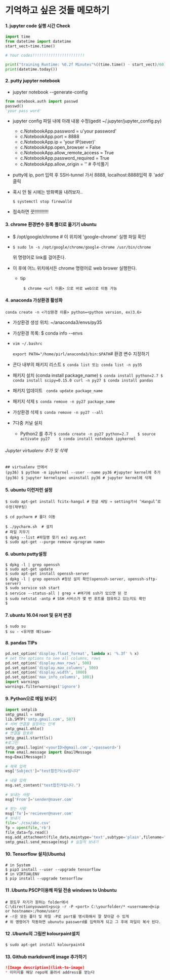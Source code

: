 # 기억하고 싶은 것들 메모하기

#### 1. jupyter code 실행 시간 Check

```python
import time
from datetime import datetime
start_vect=time.time()

# Your codes!!!!!!!!!!!!!!!!!!!!!!!

print("training Runtime: %0.2f Minutes"%((time.time() - start_vect)/60))
print(datetime.today())        
```



#### 2. putty jupyter notebook

- jupyter notebook --generate-config

```python
from notebook.auth import passwd
passwd()
'your pass word'
```

* jupyter config 파일 내에 아래 내용 수정(gedit ~/.jupyter/jupyter_config.py)
  + c.NotebookApp.password = u'your password'
  + c.NotebookApp.port = 8888
  + c.NotebookApp.ip = 'your IP(sever)'
  + c.NotebookApp.open_browser = False
  + c.NotebookApp.allow_remote_access = True
  + c.NotebookApp.password_required = True
  + c.NotebookApp.allow_origin = '' # 주석풀기

* putty에 ip, port 입력 후 SSH-tunnel 가서 8888, localhost:8888입력 후 'add' 클릭

* 혹시 안 될 시에는 방화벽을 내려보자..

  ```shell
  $ systemctl stop firewalld
  ```

* 접속하면 끗!!!!!!!!!!!



#### 3. chrome 환경변수 등록 폴더로 옮기기 ubuntu

* $ /opt/google/chrome # 이 위치에 'google-chrome' 실행 파일 확인

* ```shell
  $ sudo ln -s /opt/google/chrome/google-chrome /usr/bin/chrome
  ```

  위 명령어로 link를 걸어준다.

* 이 후에 어느 위치에서든 chrome 명령어로 web brower 실행한다.

  * tip 

```shell
		$ chrome <url 이름> 으로 바로 web으로 이동 가능
```



#### 4. anaconda 가상환경 활성화

```shell
conda create -n <가상환경 이름> python=<python version, ex)3.6>
```

* 가상환경 생성 위치: ~/anaconda3/envs/py35

* 가상환경 목록: $ conda info --envs

* ```vim ~/.bashrc```

  ```export PATH="/home/pirl/anaconda3/bin:$PATH```# 환경 변수 지정하기

* 콘다 내부의 패키지 리스트
  ```$ conda list 또는 conda list -n py35```

* 패키지 설치 (conda install package_name)
  `$ conda install python=2.7
  $ conda install scipy=0.15.0 curl -n py27
  $ conda install pandas`

* 패키지 업데이트
  ` conda update package_name`

* 패키지 삭제
  `$ conda remove -n py27 package_name`

* 가상환경 삭제
  `$ conda remove -n py27 --all`

* 7다중 커널 설치
  - Python2 를 추가
    `$ conda create -n py27 python=2.7   
    $ source activate py27   
    $ conda install notebook ipykernel`

###### Jupyter virtualenv 추가 및 삭제

```shell
## virtualenv 안에서
(py36) $ pythom -m ipykernel --user --name py36 #jupyter kernel에 추가
(py36) $ jupyter kernelspec uninstall py36 # jupyter kernel에 삭제
```

#### 5. ubuntu  이런저런 설정

```shell
$ sudo apt-get install fcitx-hangul # 한글 세팅 → setting가서 ‘Hangul’로 수정(재부팅)

$ cd pycharm # 폴더 이동

$ ./pycharm.sh  # 설치
# 파일 지우기
$ dpkg --list #파일명 찾기 ex) avg.ext
$ sudo apt-get --purge remove <program name>
```

#### 6. ubuntu putty설정

```shell
$ dpkg -l | grep openssh
$ sudo apt-get update
$ sudo apt-get install openssh-server
$ dpkg -l | grep openssh #정상 설치 확인(openssh-server, openssh-sftp-server)
$ sudo service ssh start
$ service --status-all | grep + #여기에 ssh가 있으면 된 것
$ sudo netstat -antp # SSH 서비스가 몇 번 포트를 점유하고 있는지도 확인
$ 
```

#### 7. ubuntu 16.04 root 및 유저 변경

```shell
$ sudo su
$ su - <유저명 예)sam>
```

#### 8. pandas TIPs 

```python
pd.set_option('display.float_format', lambda x: '%.3f' % x)	
# set the options to see all columns, rows
pd.set_option('display.max_rows', 500)
pd.set_option('display.max_columns', 500)
pd.set_option('display.width', 1000)
pd.set_option('max_info_columns', 1001)
import warnings
warnings.filterwarnings('ignore')
```

#### 9. Python으로 메일 보내기

```python
import smtplib
smtp_gmail = smtp
lib.SMTP('smtp.gmail.com', 587)
# 서버 연결을 설정하는 단계
smtp_gmail.ehlo()
# 연결을 암호화
smtp_gmail.starttls()
#로그인
smtp_gmail.login('<yourID>@gmail.com','<password>')
from email.message import EmailMessage
msg=EmailMessage()
 
# 제목 입력
msg['Subject']="test합친거csv임니다"
 
# 내용 입력
msg.set_content("test합친거입니다.")
 
# 보내는 사람
msg['From']='sender@naver.com'
 
# 받는 사람
msg['To']='reciever@naver.com'
# 보내기
file='./csv/abc.csv'
fp = open(file,'rb')
file_data=fp.read()
msg.add_attachment(file_data,maintype='text',subtype='plain',filename="abcd.csv")
smtp_gmail.send_message(msg) # 실질적 보내기

```

#### 10. Tensorflow 설치(Ubuntu)

```shell
# in System
$ pip3 install --user --upgrade tensorflow
# in VIRTUALENV
$ pip install --upgrade tensorflow
```



#### 11 .Ubuntu PSCP이용해 파일 전송 windows to Unbuntu

```shell
# 윈도우 자기가 원하는 folder에서
C:\directionyouwant>pscp -r -P <port> C:\yourfolder/* <username>@<ip or hostname>:/home/user/
# -r은 모든 폴더 및 파일 -P로 port를 명시화해서 잘 찾아갈 수 있게
# 위 명령어가 작동하면 ubunutu password를 입력하게 되고 그 후에 파일이 복사 된다.
```



#### 12 .Ubuntu의 그림판 kolourpaint설치

```shell
$ sudo apt-get install kolourpaint4
```

#### 13. Github markdown에 image 추가하기

```markdown
![Image description](link-to-image) 
* 이미지를 해당 repo에 올려서 address를 얻는다
```



